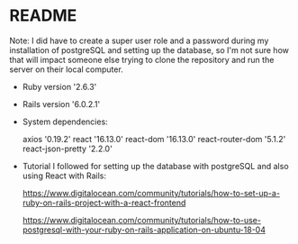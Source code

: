 # README

Note: I did have to create a super user role and a password during my installation of postgreSQL and setting up the database, so I'm not sure how that will impact someone else trying to clone the repository and run the server on their local computer. 

* Ruby version '2.6.3'

* Rails version '6.0.2.1'

* System dependencies:

    axios '0.19.2'
    react '16.13.0'
    react-dom '16.13.0'
    react-router-dom '5.1.2'
    react-json-pretty '2.2.0'

* Tutorial I followed for setting up the database with postgreSQL and also using React with Rails:

    https://www.digitalocean.com/community/tutorials/how-to-set-up-a-ruby-on-rails-project-with-a-react-frontend

    https://www.digitalocean.com/community/tutorials/how-to-use-postgresql-with-your-ruby-on-rails-application-on-ubuntu-18-04
